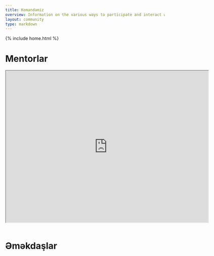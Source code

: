 ```yaml
---
title: Komandamiz
overview: Information on the various ways to participate and interact with the GOUPAZ community.
layout: community
type: markdown
---
```

{% include home.html %}

# Mentorlar

<table>
  <tbody>
    <tr>
      <iframe src="https://www.google.com/maps/d/u/1/embed?mid=1pvaxuOZ4g1ouT7g7ICFtBwcbjjw" width="640" height="480"></iframe>
      </tr>

  </tbody>
</table>

# Əməkdaşlar
        
